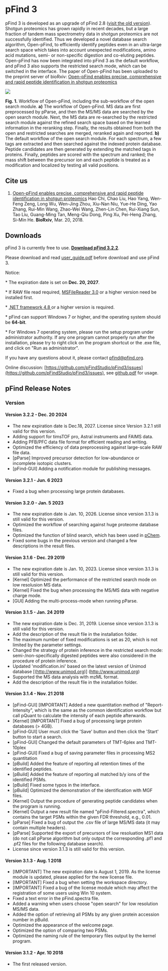 # pFind 3

pFind 3 is developed as an upgrade of pFind 2.8 (<a href=http://pfind.ict.ac.cn/software/pFind/index.html>visit the old version</a>).
Shotgun proteomics has grown rapidly in recent decades, but a large fraction of tandem mass spectrometry data in shotgun proteomics are not successfully identified. Thus we developed a novel database search algorithm, Open-pFind, to efficiently identify peptides even in an ultra-large search space which takes into account unexpected modifications, amino acid mutations, semi- or non-specific digestion and co-eluting peptides. Open-pFind has now been integrated into pFind 3 as the default workflow, and pFind 3 also supports the restricted search mode, which can be switched in the interface.
The paper of Open-pFind has been uploaded to the preprint server of bioRxiv: <a href = https://www.biorxiv.org/content/early/2018/03/20/285395>Open-pFind enables precise, comprehensive and rapid peptide identification in shotgun proteomics</a>

![](http://pfind.ict.ac.cn/software/pFind3/fig1.png)
<p><b>Fig. 1.</b> Workflow of Open-pFind, including the sub-workflow of the open search module. <b>a)</b> The workflow of Open-pFind. MS data are first preprocessed by pParse, and then the MS/MS data are searched by the open search module. Next, the MS data are re-searched by the restricted search module against the refined search space based on the learned information in the reranking step. Finally, the results obtained from both the open and restricted searches are merged, reranked again and reported. <b>b)</b> The default workflow of the open search module. For each spectrum, a few tags are extracted and then searched against the indexed protein database. Peptide candidates are then generated by extending the matched tags in proteins. Finally, peptides are scored with the spectrum and ranked; the mass shift between the precursor ion and each peptide is treated as a modification and localized by testing all valid positions. </p>


## Cite us
1. <a href="https://www.biorxiv.org/content/early/2018/03/20/285395">Open-pFind enables precise, comprehensive and rapid peptide identification in shotgun proteomics</a></h6>
      Hao Chi, Chao Liu, Hao Yang, Wen-Feng Zeng, Long Wu, Wen-Jing Zhou, Xiu-Nan Niu, Yue-He Ding, Yao Zhang, Rui-Min Wang, Zhao-Wei Wang, Zhen-Lin Chen, Rui-Xiang Sun, Tao Liu, Guang-Ming Tan, Meng-Qiu Dong, Ping Xu, Pei-Heng Zhang, Si-Min He. <b>BioRxiv</b>, Mar. 20, 2018. </a></p>

## Downloads

    
pFind 3 is currently free to use. **[Download pFind 3.2.2](http://pfind.net/file/3.2.2/pFind3.2.2_Setup_20241220.exe)**.

Please download and read [user_guide.pdf](http://pfind.net/file/3.1/pFind%203%20UserGuide.pdf) before download and use pFind 3.

Notice:
<p>* The expiration date is set on <b>Dec. 20, 2027</b>.</p>
<p>* If RAW file read required, <a href="https://thermo.flexnetoperations.com/control/thmo/product?plneID=632401" target="_blank">MSFileReader 3.0</a> or a higher version need be installed first.</p>
<p>* <a href="https://dotnet.microsoft.com/zh-cn/download/dotnet-framework" target="_blank">.NET framework 4.8 </a> or a higher version is required.</p>
<p>* pFind can support Windows 7 or higher, and the operating system should be <b>64-bit</b>.</p>
<p>* For Windows 7 operating system, please run the setup program under administrator authority. If any one program cannot properly run after the installation, please try to right click on the program shortcut or the .exe file, and click on "Run as administrator".</p>

If you have any questions about it, please contact [pfind@pfind.org](mailto:pfind@pfind.org).

Online discussion: [https://github.com/pFindStudio/pFind3/issues](https://github.com/pFindStudio/pFind3/issues), see [github.pdf](http://pfind.org/file/github.pdf) for usage.

## pFind Release Notes

### Version

#### Version 3.2.2 - Dec. 20 2024
* The new expiration date is Dec.18, 2027. License since Version 3.2.1 still valid for this version.
* Adding support for timsTOF pro, Astral instruments and FAIMS data.
* Adding PFB/PFC data file format for efficient reading and writing.
* Optimized the efficiency of data preprocessing against large-scale RAW file data.
* [pParse] Improved precursor detection for low-abundance or incomplete isotopic clusters.
* [pFind-GUI] Adding a notification module for publishing messages.

#### Version 3.2.1 - Jun. 6 2023
* Fixed a bug when processing large protein databases.

#### Version 3.2.0 - Jan. 5 2023
* The new expiration date is Jan. 10, 2026. License since version 3.1.3 is still valid for this version.
* Optimized the workflow of searching against huge proteome database files.
* Optimized the function of blind search, which has been used in [pChem](http://pfind.org/software/pChem/index.html).
* Fixed some bugs in the previous version and changed a few descriptions in the result files.

#### Version 3.1.6 - Dec. 29 2019
* The new expiration date is Jan. 10, 2023. License since version 3.1.3 is still valid for this version.
* [Kernel] Optimized the performance of the restricted search mode on low resolusion MS data.
* [Kernel] Fixed the bug when processing the MS/MS data with negative charge mode.
* [GUI] Adding the multi-process-mode when running pParse.

#### Version 3.1.5 - Jan. 24 2019
* The new expiration date is Dec. 31, 2019. License since version 3.1.3 is still valid for this version.
* Add the description of the result file in the installation folder.
* The maximum number of fixed modifications is set as 20, which is not limited by the parameter settings.
* Changed the strategy of protein inference in the restricted search mode: semi-/non-specifically digested peptides were also considered in the procedure of protein inference.
* Updated 'modification.ini' based on the latest version of Unimod database [(http://www.unimod.org)] (http://www.unimod.org)
* Supported the MS data analysis with mzML format.
* Add the description of the result file in the installation folder.

#### Version 3.1.4 - Nov. 21 2018
* [pFind-GUI] [IMPORTANT] Added a new quantitation method of "Report-Intensity", which is the same as the common identification workflow but call pQuant to calculate the intensity of each peptide afterwards.
* [Kernel] [IMPORTANT] Fixed a bug of processing large protein databases (> 4GB).
* [pFind-GUI] User must click the 'Save' button and then click the 'Start' button to start a search.
* [pFind-GUI] Changed the default parameters of TMT-6plex and TMT-10plex
* [pFind-GUI] Fixed a bug of saving parameter files in processing MS2 quantitation
* [pBuild] Added the feature of reporting all retention times of the identified peptides.
* [pBuild] Added the feature of reporting all matched b/y ions of the identified PSMs.
* [pBuild] Fixed some typos in the interface.
* [pBuild] Optimized the demonstration of the identification with MGF files.
* [Kernel] Output the procedure of generating peptide candidates when the program is running.
* [Kernel] Output a new result file named "pFind-Filtered.spectra", which contains the target PSMs within the given FDR threshold, e.g., 0.01.
* [pParse] Fixed a bug of output the .csv file of large MS/MS data (it may contain multiple headers).
* [pParse] Supported the export of precursors of low resoluation MS1 data (do not call pParse algorithm but only output the corresponding .pf1 and .pf2 files for the following database search).
* License since version 3.1.3 is still valid for this version.

#### Version 3.1.3 - Aug. 1 2018
* [IMPORTANT] The new expiration date is August 1, 2019. As the license module is updated, please applied for the new license file.
* [IMPORTANT] Fixed a bug when setting the workspace directory.
* [IMPORTANT] Fixed a bug of the license module which may affect the registration of some users using Win 10 system.
* Fixed a text error in the pFind.spectra file.
* Added a warning when users choose "open search" for low resolution MS/MS data.
* Added the option of retrieving all PSMs by any given protein accession number in pBuild.
* Optimized the appearance of the welcome page.
* Optimized the option of comparing two PSMs.
* Optimized the naming rule of the temporary files output by the kernel program.

#### Version 3.1.2 - Apr. 10 2018
* The first released version.

